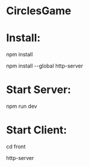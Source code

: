 # CirclesGame

# Install:
npm install

npm install --global http-server

# Start Server:
npm run dev

# Start Client:
cd front

http-server
